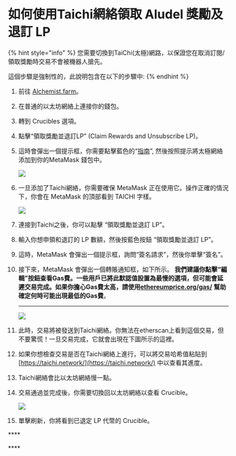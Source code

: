 # 如何使用Taichi網絡領取 Aludel 獎勵及退訂 LP



{% hint style="info" %}
您需要切換到TaiChi\(太極\)網路，以保證您在取消訂閱/領取獎勵時交易不會被機器人搶先。  

這個步驟是強制性的，此說明包含在以下的步驟中:
{% endhint %}

1. 前往 [Alchemist.farm](https://alchemist.farm)。
2. 在普通的以太坊網絡上連接你的錢包。
3. 轉到 Crucibles 選項。
4. 點擊“領取獎勵並退訂LP” \(Claim Rewards and Unsubscribe LP\)。
5. 這時會彈出一個提示框，你需要點擊藍色的“[指南](https://github.com/Taichi-Network/docs/blob/master/sendPriveteTx_tutorial.md)”, 然後按照提示將太極網絡添加到你的MetaMask 錢包中。

  


   ![](https://i.imgur.com/GvfeO9X.png)

6. 一旦添加了Taichi網絡，你需要確保 MetaMask 正在使用它。操作正確的情況下，你會在 MetaMask 的頂部看到 TAICHI 字樣。

  


   ![](https://i.imgur.com/kszVVbq.png)

7. 連接到Taichi之後，你可以點擊 “領取獎勵並退訂 LP”。
8. 輸入你想申領和退訂的 LP 數額，然後按藍色按鈕 “領取獎勵並退訂 LP”。
9. 這時，MetaMask 會彈出一個提示框，詢問“簽名請求”，然後你單擊“簽名”。
10. 接下來，MetaMask 會彈出一個轉賬通知框，如下所示。 **我們建議你點擊“編輯”按鈕查看Gas費。一些用戶已將此默認值設置為最慢的選項，但可能會延遲交易完成。如果你擔心Gas費太高，請使用**[**ethereumprice.org/gas/**](https://ethereumprice.org/gas/) **幫助確定何時可能出現最低的Gas費**。

  
    ****

    ![](https://i.imgur.com/FKnztJS.png)

11. 此時，交易將被發送到Taichi網絡。你無法在etherscan上看到這個交易，但不要驚慌！一旦交易完成，它就會出現在下圖所示的這裡。
12. 如果你想檢查交易是否在Taichi網絡上進行，可以將交易哈希值粘貼到 [https://taichi.network/](https://taichi.network/) 中以查看其進度。
13. Taichi網絡會比以太坊網絡慢一點。
14. 交易通過並完成後，你需要切換回以太坊網絡以查看 Crucible。

  


    ![](https://i.imgur.com/fcPY6Zp.png)

15. 單擊刷新，你將看到已退定 LP 代幣的 Crucible。

\*\*\*\*

\*\*\*\*

